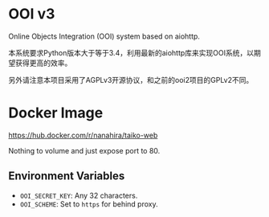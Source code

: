 # OOI v3
Online Objects Integration (OOI) system based on aiohttp.

本系统要求Python版本大于等于3.4，利用最新的aiohttp库来实现OOI系统，以期望获得更高的效率。

另外请注意本项目采用了AGPLv3开源协议，和之前的ooi2项目的GPLv2不同。

# Docker Image

https://hub.docker.com/r/nanahira/taiko-web

Nothing to volume and just expose port to 80.

## Environment Variables

* `OOI_SECRET_KEY`: Any 32 characters.
* `OOI_SCHEME`: Set to `https` for behind proxy.
